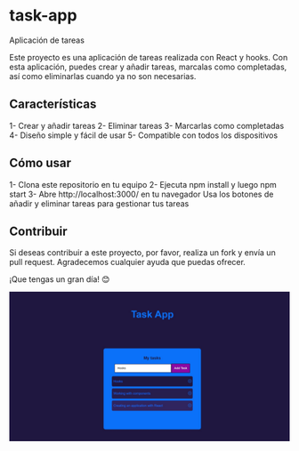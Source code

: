 # task-app
Aplicación de tareas

Este proyecto es una aplicación de tareas realizada con React y hooks. Con esta aplicación, puedes crear y añadir tareas, marcalas como completadas, así como eliminarlas cuando ya no son necesarias.

## Características
1- Crear y añadir tareas
2- Eliminar tareas
3- Marcarlas como completadas
4- Diseño simple y fácil de usar
5- Compatible con todos los dispositivos

## Cómo usar
1- Clona este repositorio en tu equipo
2- Ejecuta npm install y luego npm start
3- Abre http://localhost:3000/ en tu navegador
Usa los botones de añadir y eliminar tareas para gestionar tus tareas

## Contribuir
Si deseas contribuir a este proyecto, por favor, realiza un fork y envía un pull request. Agradecemos cualquier ayuda que puedas ofrecer.

¡Que tengas un gran día! 😊

![](https://github.com/fernandoDelPo/task-app/blob/main/src/assets/images/task%201.jpg?raw=true)
